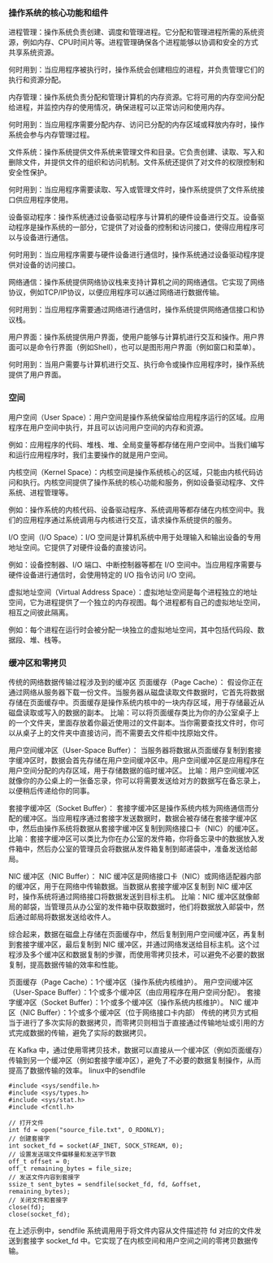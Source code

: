 ### 操作系统的核心功能和组件

进程管理：操作系统负责创建、调度和管理进程。它分配和管理进程所需的系统资源，例如内存、CPU时间片等。进程管理确保各个进程能够以协调和安全的方式共享系统资源。

何时用到：当应用程序被执行时，操作系统会创建相应的进程，并负责管理它们的执行和资源分配。

内存管理：操作系统负责分配和管理计算机的内存资源。它将可用的内存空间分配给进程，并监控内存的使用情况，确保进程可以正常访问和使用内存。

何时用到：当应用程序需要分配内存、访问已分配的内存区域或释放内存时，操作系统会参与内存管理过程。

文件系统：操作系统提供文件系统来管理文件和目录。它负责创建、读取、写入和删除文件，并提供文件的组织和访问机制。文件系统还提供了对文件的权限控制和安全性保护。

何时用到：当应用程序需要读取、写入或管理文件时，操作系统提供了文件系统接口供应用程序使用。

设备驱动程序：操作系统通过设备驱动程序与计算机的硬件设备进行交互。设备驱动程序是操作系统的一部分，它提供了对设备的控制和访问接口，使得应用程序可以与设备进行通信。

何时用到：当应用程序需要与硬件设备进行通信时，操作系统通过设备驱动程序提供对设备的访问接口。

网络通信：操作系统提供网络协议栈来支持计算机之间的网络通信。它实现了网络协议，例如TCP/IP协议，以便应用程序可以通过网络进行数据传输。

何时用到：当应用程序需要通过网络进行通信时，操作系统提供网络通信接口和协议栈。

用户界面：操作系统提供用户界面，使用户能够与计算机进行交互和操作。用户界面可以是命令行界面（例如Shell），也可以是图形用户界面（例如窗口和菜单）。

何时用到：当用户需要与计算机进行交互、执行命令或操作应用程序时，操作系统提供了用户界面。
### 空间

用户空间（User Space）：用户空间是操作系统保留给应用程序运行的区域。应用程序在用户空间中执行，并且可以访问用户空间的内存和资源。

例如：应用程序的代码、堆栈、堆、全局变量等都存储在用户空间中。当我们编写和运行应用程序时，我们主要操作的就是用户空间。

内核空间（Kernel Space）：内核空间是操作系统核心的区域，只能由内核代码访问和执行。内核空间提供了操作系统的核心功能和服务，例如设备驱动程序、文件系统、进程管理等。

例如：操作系统的内核代码、设备驱动程序、系统调用等都存储在内核空间中。我们的应用程序通过系统调用与内核进行交互，请求操作系统提供的服务。

I/O 空间（I/O Space）：I/O 空间是计算机系统中用于处理输入和输出设备的专用地址空间。它提供了对硬件设备的直接访问。

例如：设备控制器、I/O 端口、中断控制器等都在 I/O 空间中。当应用程序需要与硬件设备进行通信时，会使用特定的 I/O 指令访问 I/O 空间。

虚拟地址空间（Virtual Address Space）：虚拟地址空间是每个进程独立的地址空间，它为进程提供了一个独立的内存视图。每个进程都有自己的虚拟地址空间，相互之间彼此隔离。

例如：每个进程在运行时会被分配一块独立的虚拟地址空间，其中包括代码段、数据段、堆、栈等。

### 缓冲区和零拷贝
传统的网络数据传输过程涉及到的缓冲区
页面缓存（Page Cache）：
假设你正在通过网络从服务器下载一份文件。当服务器从磁盘读取文件数据时，它首先将数据存储在页面缓存中。页面缓存是操作系统内核中的一块内存区域，用于存储最近从磁盘读取或写入的数据的副本。
比喻：可以将页面缓存类比为你的办公室桌子上的一个文件夹，里面存放着你最近使用过的文件副本。当你需要查找文件时，你可以从桌子上的文件夹中直接访问，而不需要去文件柜中找原始文件。

用户空间缓冲区（User-Space Buffer）：
当服务器将数据从页面缓存复制到套接字缓冲区时，数据会首先存储在用户空间缓冲区中。用户空间缓冲区是应用程序在用户空间分配的内存区域，用于存储数据的临时缓冲区。
比喻：用户空间缓冲区就像你的办公桌上的一张备忘录，你可以将需要发送给对方的数据写在备忘录上，以便稍后传递给你的同事。

套接字缓冲区（Socket Buffer）：
套接字缓冲区是操作系统内核为网络通信而分配的缓冲区。当应用程序通过套接字发送数据时，数据会被存储在套接字缓冲区中，然后由操作系统将数据从套接字缓冲区复制到网络接口卡（NIC）的缓冲区。
比喻：套接字缓冲区可以类比为你在办公室的发件箱，你将备忘录中的数据放入发件箱中，然后办公室的管理员会将数据从发件箱复制到邮递袋中，准备发送给邮局。

NIC 缓冲区（NIC Buffer）：
NIC 缓冲区是网络接口卡（NIC）或网络适配器内部的缓冲区，用于在网络中传输数据。当数据从套接字缓冲区复制到 NIC 缓冲区时，操作系统将通过网络接口将数据发送到目标主机。
比喻：NIC 缓冲区就像邮局的邮袋，当管理员从办公室的发件箱中获取数据时，他们将数据放入邮袋中，然后通过邮局将数据发送给收件人。

综合起来，数据在磁盘上存储在页面缓存中，然后复制到用户空间缓冲区，再复制到套接字缓冲区，最后复制到 NIC 缓冲区，并通过网络发送给目标主机。这个过程涉及多个缓冲区和数据复制的步骤，而使用零拷贝技术，可以避免不必要的数据复制，提高数据传输的效率和性能。

页面缓存（Page Cache）：1个缓冲区（操作系统内核维护）。
用户空间缓冲区（User-Space Buffer）：1个或多个缓冲区（由应用程序在用户空间分配）。
套接字缓冲区（Socket Buffer）：1个或多个缓冲区（操作系统内核维护）。
NIC 缓冲区（NIC Buffer）：1个或多个缓冲区（位于网络接口卡内部）
传统的拷贝方式相当于进行了多次实际的数据拷贝，而零拷贝则相当于直接通过传输地址或引用的方式完成数据的传输，避免了实际的数据拷贝。

在 Kafka 中，通过使用零拷贝技术，数据可以直接从一个缓冲区（例如页面缓存）传输到另一个缓冲区（例如套接字缓冲区），避免了不必要的数据复制操作，从而提高了数据传输的效率。
linux中的sendfile
```
#include <sys/sendfile.h>
#include <sys/types.h>
#include <sys/stat.h>
#include <fcntl.h>

// 打开文件
int fd = open("source_file.txt", O_RDONLY);
// 创建套接字
int socket_fd = socket(AF_INET, SOCK_STREAM, 0);
// 设置发送端文件偏移量和发送字节数
off_t offset = 0;
off_t remaining_bytes = file_size;
// 发送文件内容到套接字
ssize_t sent_bytes = sendfile(socket_fd, fd, &offset, remaining_bytes);
// 关闭文件和套接字
close(fd);
close(socket_fd);
```
在上述示例中，sendfile 系统调用用于将文件内容从文件描述符 fd 对应的文件发送到套接字 socket_fd 中。它实现了在内核空间和用户空间之间的零拷贝数据传输。
